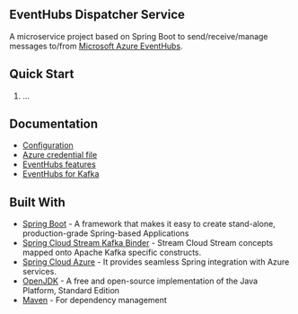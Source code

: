 EventHubs Dispatcher Service
----
A microservice project based on Spring Boot to send/receive/manage messages to/from [Microsoft Azure EventHubs](https://azure.microsoft.com/en-us/services/event-hubs/).

## Quick Start
1. ...

## Documentation

* [Configuration](CONFIGURATION.md)
* [Azure credential file](AZURE.md)
* [EventHubs features](https://docs.microsoft.com/en-us/azure/event-hubs/event-hubs-features)
* [EventHubs for Kafka](https://docs.microsoft.com/en-us/azure/event-hubs/event-hubs-for-kafka-ecosystem-overview)
## Built With
* [Spring Boot](https://spring.io/projects/spring-boot) - A framework that makes it easy to create stand-alone, production-grade Spring-based Applications
* [Spring Cloud Stream Kafka Binder](https://cloud.spring.io/spring-cloud-stream-binder-kafka/spring-cloud-stream-binder-kafka.html) - Stream Cloud Stream concepts mapped onto Apache Kafka specific constructs.
* [Spring Cloud Azure](https://github.com/microsoft/spring-cloud-azure) -  It provides seamless Spring integration with Azure services.
* [OpenJDK](https://openjdk.java.net/) - A free and open-source implementation of the Java Platform, Standard Edition
* [Maven](https://maven.apache.org/) - For dependency management
